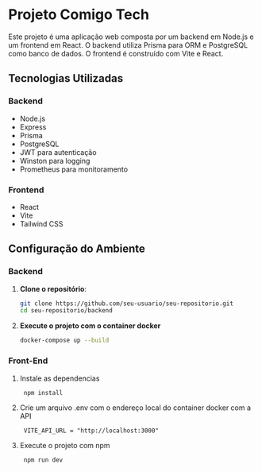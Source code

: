 # Projeto Comigo Tech

Este projeto é uma aplicação web composta por um backend em Node.js e um frontend em React. O backend utiliza Prisma para ORM e PostgreSQL como banco de dados. O frontend é construído com Vite e React.


## Tecnologias Utilizadas

### Backend
- Node.js
- Express
- Prisma
- PostgreSQL
- JWT para autenticação
- Winston para logging
- Prometheus para monitoramento

### Frontend
- React
- Vite
- Tailwind CSS

## Configuração do Ambiente

### Backend

1. **Clone o repositório**:
   ```sh
   git clone https://github.com/seu-usuario/seu-repositorio.git
   cd seu-repositorio/backend

2. **Execute o projeto com o container docker**
   ```bash
   docker-compose up --build
    ```

### Front-End

1. Instale as dependencias 
   
   ```node
    npm install  
    ```

2. Crie um arquivo .env com o endereço local do container docker com a API 
   
   ```env
    VITE_API_URL = "http://localhost:3000"
    ```

3. Execute o projeto com npm
   
   ```shell
    npm run dev
    ```
